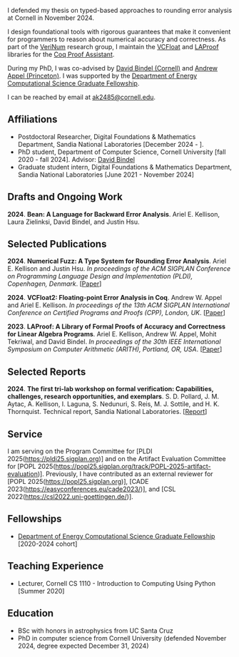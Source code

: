 I defended my thesis on typed-based approaches to rounding error analysis at Cornell in November 2024. 

I design foundational tools with rigorous guarantees that make it convenient for programmers to reason about numerical accuracy and correctness.  As part of the [VeriNum](https://verinum.org/) research group, I maintain the [VCFloat](https://github.com/VeriNum/vcfloat) and [LAProof](https://github.com/VeriNum/LAProof) libraries for the [Coq Proof Assistant](https://coq.inria.fr/).

During my PhD, I was co-advised by [David Bindel (Cornell)](https://www.cs.cornell.edu/~bindel/) and [Andrew Appel (Princeton)](https://www.cs.princeton.edu/~appel/). I was supported by the [Department of Energy Computational Science Graduate Fellowship](https://www.krellinst.org/csgf/). 

I can be reached by email at [ak2485@cornell.edu](mailto:ak2485@cornell.edu). 

## Affiliations 

+ Postdoctoral Researcher, Digital Foundations & Mathematics Department, Sandia National Laboratories [December 2024 - ]. 
+ PhD student, Department of Computer Science, Cornell University [fall 2020 - fall 2024]. Advisor: [David Bindel](https://www.cs.cornell.edu/~bindel/)
+ Graduate student intern, Digital Foundations & Mathematics Department, Sandia National Laboratories [June 2021 - November 2024]

## Drafts and Ongoing Work 

**2024**\. **Bean: A Language for Backward Error Analysis**. Ariel E. Kellison, Laura Zielinksi, David Bindel, and Justin Hsu.

## Selected Publications

**2024**\. **Numerical Fuzz: A Type System for Rounding Error Analysis**. Ariel E. Kellison and Justin Hsu. *In proceedings of the ACM SIGPLAN Conference on Programming Language Design and Implementation (PLDI), Copenhagen, Denmark*. [[Paper](https://arxiv.org/abs/2405.04612)]

**2024**\. **VCFloat2: Floating-point Error Analysis in Coq**. Andrew W. Appel and Ariel E. Kellison. *In proceedings of the 13th ACM SIGPLAN International Conference on Certified Programs and Proofs (CPP), London, UK*. [[Paper](https://dl.acm.org/doi/10.1145/3636501.3636953)]

**2023**\.  **LAProof: A Library of Formal Proofs of Accuracy and Correctness for Linear Algebra Programs**. Ariel E. Kellison, Andrew W. Appel, Mohit Tekriwal, and David Bindel. *In proceedings of the 30th IEEE International Symposium on Computer Arithmetic (ARITH), Portland, OR, USA*. [[Paper](https://www.computer.org/csdl/proceedings-article/arith/2023/192200a036/1VrlyYeultS)]

## Selected Reports

**2024**\. **The first tri-lab workshop on formal verification: Capabilities, challenges, research opportunities, and exemplars**. S. D. Pollard, J. M. Aytac, A. Kellison, I. Laguna, S. Nedunuri, S. Reis, M. J. Sottile, and H. K. Thornquist. Technical report, Sandia National Laboratories. [[Report](https://www.sandia.gov/app/uploads/sites/222/2024/02/twofv23_report.pdf)]

## Service
I am serving on the Program Committee for [PLDI 2025(https://pldi25.sigplan.org)] and on the Artifact Evaluation Committee for [POPL 2025(https://popl25.sigplan.org/track/POPL-2025-artifact-evaluation)]. Previously, I have contributed as an external reviewer for [POPL 2025(https://popl25.sigplan.org)], [CADE 2023(https://easyconferences.eu/cade2023/)], and [CSL 2022(https://csl2022.uni-goettingen.de/)].

## Fellowships
+ [Department of Energy Computational Science Graduate Fellowship](https://www.krellinst.org/csgf/) [2020-2024 cohort]

## Teaching Experience 
+ Lecturer, Cornell CS 1110 - Introduction to Computing Using Python [Summer 2020]

## Education 
+ BSc with honors in astrophysics from UC Santa Cruz
+ PhD in computer science from Cornell University (defended November 2024, degree expected December 31, 2024)
